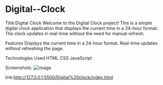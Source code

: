 # Digital--Clock
Title:Digital Clock
Welcome to the Digital Clock project! This is a simple digital clock application that displays the current time in a 24-hour format. The clock updates in real-time without the need for manual refresh.

Features
Displays the current time in a 24-hour format.
Real-time updates without refreshing the page.

Technologies Used
HTML
CSS
JavaScript

Screenshots:
![image](https://github.com/YogitaAmbure13/Digital--Clock/assets/140909421/0b2a011b-a450-4a93-a261-b0ed5734f7f0)

link:http://127.0.0.1:5500/Digital%20clock/index.html
